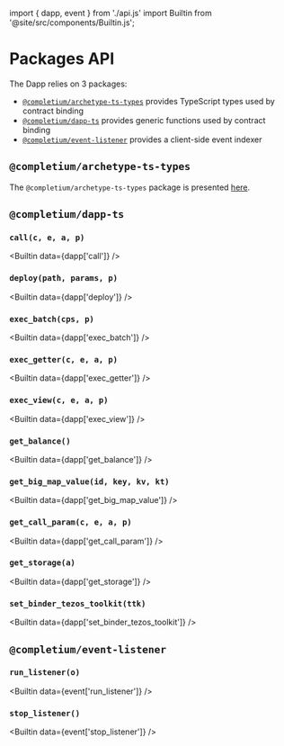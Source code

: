 
import { dapp, event } from './api.js'
import Builtin from '@site/src/components/Builtin.js';

# Packages API

The Dapp relies on 3 packages:
* [`@completium/archetype-ts-types`](https://www.npmjs.com/package/@completium/archetype-ts-types) provides TypeScript types used by contract binding
* [`@completium/dapp-ts`](https://www.npmjs.com/package/@completium/dapp-ts) provides generic functions used by contract binding
* [`@completium/event-listener`](https://www.npmjs.com/package/@completium/event-listener) provides a client-side event indexer

## `@completium/archetype-ts-types`

The `@completium/archetype-ts-types` package is presented [here](/docs/tests/apis/#completiumarchetype-ts-types).

## `@completium/dapp-ts`

### `call(c, e, a, p)`

<Builtin data={dapp['call']} />

### `deploy(path, params, p)`

<Builtin data={dapp['deploy']} />

### `exec_batch(cps, p)`

<Builtin data={dapp['exec_batch']} />

### `exec_getter(c, e, a, p)`

<Builtin data={dapp['exec_getter']} />

### `exec_view(c, e, a, p)`

<Builtin data={dapp['exec_view']} />

### `get_balance()`

<Builtin data={dapp['get_balance']} />

### `get_big_map_value(id, key, kv, kt)`

<Builtin data={dapp['get_big_map_value']} />

### `get_call_param(c, e, a, p)`

<Builtin data={dapp['get_call_param']} />

### `get_storage(a)`

<Builtin data={dapp['get_storage']} />

### `set_binder_tezos_toolkit(ttk)`

<Builtin data={dapp['set_binder_tezos_toolkit']} />

## `@completium/event-listener`

### `run_listener(o)`

<Builtin data={event['run_listener']} />

### `stop_listener()`

<Builtin data={event['stop_listener']} />


